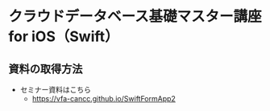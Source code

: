 # クラウドデータベース基礎マスター講座 for iOS（Swift）
## 資料の取得方法
* セミナー資料はこちら
  * https://vfa-cancc.github.io/SwiftFormApp2
